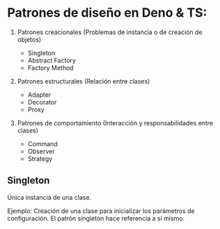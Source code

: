 # Patrones de diseño en Deno & TS:

1.  Patrones creacionales (Problemas de instancia o de creación de objetos)
    - Singleton
    - Abstract Factory
    - Factory Method

2.  Patrones estructurales (Relación entre clases)
    - Adapter
    - Decorator
    - Proxy

3.  Patrones de comportamiento (Interacción y responsabilidades entre clases)
    - Command
    - Observer
    - Strategy


## Singleton
Única instancia de una clase.

Ejemplo: Creación de una clase para inicializar los parámetros de configuración.
El patrón singleton hace referencia a si mismo.